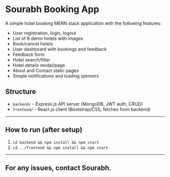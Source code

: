 # Sourabh Booking App

A simple hotel booking MERN stack application with the following features:

- User registration, login, logout
- List of 8 demo hotels with images
- Book/cancel hotels
- User dashboard with bookings and feedback
- Feedback form
- Hotel search/filter
- Hotel details modal/page
- About and Contact static pages
- Simple notifications and loading spinners

## Structure
- `backend/` - Express.js API server (MongoDB, JWT auth, CRUD)
- `frontend/` - React.js client (Bootstrap/CSS, fetches from backend)

---

## How to run (after setup)
1. `cd backend && npm install && npm start`
2. `cd ../frontend && npm install && npm start`

---

## For any issues, contact Sourabh.
